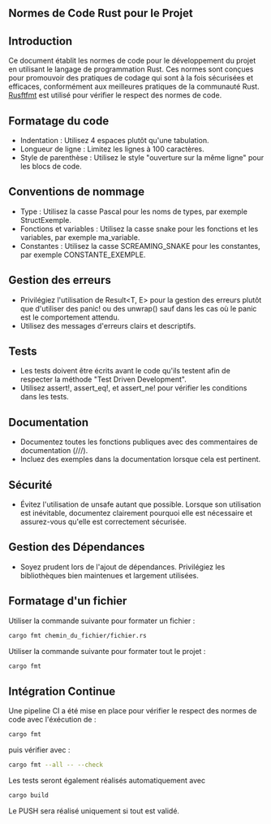 ## Normes de Code Rust pour le Projet

## Introduction

Ce document établit les normes de code pour le développement du projet en utilisant le langage de programmation Rust. Ces normes sont conçues pour promouvoir des pratiques de codage qui sont à la fois sécurisées et efficaces, conformément aux meilleures pratiques de la communauté Rust.
[Rusftfmt](https://github.com/rust-lang/rustfmt) est utilisé pour vérifier le respect des normes de code.

## Formatage du code

- Indentation : Utilisez 4 espaces plutôt qu'une tabulation.
- Longueur de ligne : Limitez les lignes à 100 caractères.
- Style de parenthèse : Utilisez le style "ouverture sur la même ligne" pour les blocs de code.

## Conventions de nommage

- Type : Utilisez la casse Pascal pour les noms de types, par exemple StructExemple.
- Fonctions et variables : Utilisez la casse snake pour les fonctions et les variables, par exemple ma_variable.
- Constantes : Utilisez la casse SCREAMING_SNAKE pour les constantes, par exemple CONSTANTE_EXEMPLE.

## Gestion des erreurs

- Privilégiez l'utilisation de Result<T, E> pour la gestion des erreurs plutôt que d'utiliser des panic! ou des unwrap() sauf dans les cas où le panic est le comportement attendu.
- Utilisez des messages d'erreurs clairs et descriptifs.

## Tests

- Les tests doivent être écrits avant le code qu'ils testent afin de respecter la méthode "Test Driven Development".
- Utilisez assert!, assert_eq!, et assert_ne! pour vérifier les conditions dans les tests.

## Documentation

- Documentez toutes les fonctions publiques avec des commentaires de documentation (///).
- Incluez des exemples dans la documentation lorsque cela est pertinent.

## Sécurité

- Évitez l'utilisation de unsafe autant que possible. Lorsque son utilisation est inévitable, documentez clairement pourquoi elle est nécessaire et assurez-vous qu'elle est correctement sécurisée.

## Gestion des Dépendances

- Soyez prudent lors de l'ajout de dépendances. Privilégiez les bibliothèques bien maintenues et largement utilisées.

## Formatage d'un fichier

Utiliser la commande suivante pour formater un fichier :

```bash
cargo fmt chemin_du_fichier/fichier.rs
```

Utiliser la commande suivante pour formater tout le projet :

```bash
cargo fmt
```

## Intégration Continue

Une pipeline CI a été mise en place pour vérifier le respect des normes de code avec l'éxécution de :
```bash
cargo fmt
```
puis vérifier avec :
```bash
cargo fmt --all -- --check
```
Les tests seront également réalisés automatiquement avec 
```bash
cargo build
```
Le PUSH sera réalisé uniquement si tout est validé.
